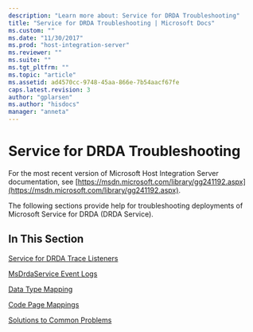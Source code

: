 ```yaml
---
description: "Learn more about: Service for DRDA Troubleshooting"
title: "Service for DRDA Troubleshooting | Microsoft Docs"
ms.custom: ""
ms.date: "11/30/2017"
ms.prod: "host-integration-server"
ms.reviewer: ""
ms.suite: ""
ms.tgt_pltfrm: ""
ms.topic: "article"
ms.assetid: ad4570cc-9748-45aa-866e-7b54aacf67fe
caps.latest.revision: 3
author: "gplarsen"
ms.author: "hisdocs"
manager: "anneta"
---
```

# Service for DRDA Troubleshooting
For the most recent version of Microsoft Host Integration Server documentation, see [https://msdn.microsoft.com/library/gg241192.aspx](https://msdn.microsoft.com/library/gg241192.aspx).  
  
 The following sections provide help for troubleshooting deployments of Microsoft Service for DRDA (DRDA Service).  
  
## In This Section  
 [Service for DRDA Trace Listeners](../core/service-for-drda-trace-listeners.md)  
  
 [MsDrdaService Event Logs](../core/msdrdaservice-event-logs.md)  
  
 [Data Type Mapping](../core/data-type-mapping2.md)  
  
 [Code Page Mappings](../core/code-page-mappings.md)  
  
 [Solutions to Common Problems](../core/solutions-to-common-problems.md)
